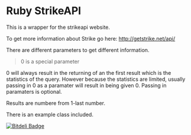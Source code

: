 # Ruby StrikeAPI
This is a wrapper for the strikeapi website.

To get more information about Strike go here:
http://getstrike.net/api/

There are different parameters to get different information.

> 0 is a special parameter

0 will always result in the returning of an the first result which is the statistics of the query.
However because the statistics are limited, usually passing in 0 as a paramater will result in being given 0.
Passing in paramaters is optional.

Results are numbere from 1-last number.

There is an example class included.



[![Bitdeli Badge](https://d2weczhvl823v0.cloudfront.net/ilovemysillybanana/strikeapi/trend.png)](https://bitdeli.com/free "Bitdeli Badge")

